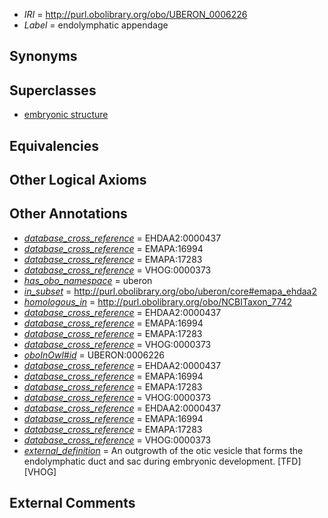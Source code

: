  * *IRI* = http://purl.obolibrary.org/obo/UBERON_0006226
 * *Label* = endolymphatic appendage

## Synonyms


## Superclasses

 * [embryonic structure](../../UBERON/50/UBERON_0002050.md)

## Equivalencies


## Other Logical Axioms


## Other Annotations

 * *[database_cross_reference](../../ef/oboInOwl#hasDbXref.md)* = EHDAA2:0000437
 * *[database_cross_reference](../../ef/oboInOwl#hasDbXref.md)* = EMAPA:16994
 * *[database_cross_reference](../../ef/oboInOwl#hasDbXref.md)* = EMAPA:17283
 * *[database_cross_reference](../../ef/oboInOwl#hasDbXref.md)* = VHOG:0000373
 * *[has_obo_namespace](../../ce/oboInOwl#hasOBONamespace.md)* = uberon
 * *[in_subset](../../et/oboInOwl#inSubset.md)* = http://purl.obolibrary.org/obo/uberon/core#emapa_ehdaa2
 * *[homologous_in](../../core#homologous/in/core#homologous_in.md)* = http://purl.obolibrary.org/obo/NCBITaxon_7742
 * *[database_cross_reference](../../ef/oboInOwl#hasDbXref.md)* = EHDAA2:0000437
 * *[database_cross_reference](../../ef/oboInOwl#hasDbXref.md)* = EMAPA:16994
 * *[database_cross_reference](../../ef/oboInOwl#hasDbXref.md)* = EMAPA:17283
 * *[database_cross_reference](../../ef/oboInOwl#hasDbXref.md)* = VHOG:0000373
 * *[oboInOwl#id](../../id/oboInOwl#id.md)* = UBERON:0006226
 * *[database_cross_reference](../../ef/oboInOwl#hasDbXref.md)* = EHDAA2:0000437
 * *[database_cross_reference](../../ef/oboInOwl#hasDbXref.md)* = EMAPA:16994
 * *[database_cross_reference](../../ef/oboInOwl#hasDbXref.md)* = EMAPA:17283
 * *[database_cross_reference](../../ef/oboInOwl#hasDbXref.md)* = VHOG:0000373
 * *[database_cross_reference](../../ef/oboInOwl#hasDbXref.md)* = EHDAA2:0000437
 * *[database_cross_reference](../../ef/oboInOwl#hasDbXref.md)* = EMAPA:16994
 * *[database_cross_reference](../../ef/oboInOwl#hasDbXref.md)* = EMAPA:17283
 * *[database_cross_reference](../../ef/oboInOwl#hasDbXref.md)* = VHOG:0000373
 * *[external_definition](../../UBPROP/01/UBPROP_0000001.md)* = An outgrowth of the otic vesicle that forms the endolymphatic duct and sac during embryonic development. [TFD][VHOG]

## External Comments

